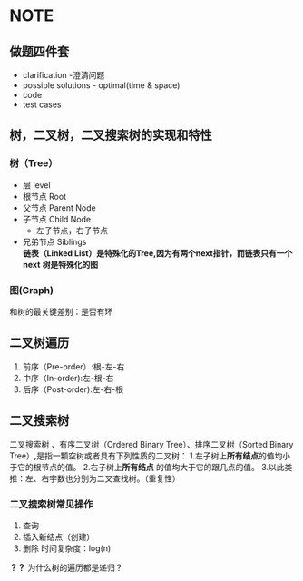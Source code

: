 # NOTE
## 做题四件套
 - clarification -澄清问题
 - possible solutions - optimal(time & space)
 - code 
 - test cases
## 树，二叉树，二叉搜索树的实现和特性
### 树（Tree）
 - 层 level
 - 根节点 Root
 - 父节点 Parent Node
 - 子节点 Child Node
      - 左子节点，右子节点
 - 兄弟节点 Siblings  
  **链表（Linked List）是特殊化的Tree,因为有两个next指针，而链表只有一个next**
  **树是特殊化的图**

### 图(Graph)
和树的最关键差别：是否有环

## 二叉树遍历
1. 前序（Pre-order）:根-左-右
2. 中序（In-order):左-根-右
3. 后序（Post-order):左-右-根
 
## 二叉搜索树
二叉搜索树 、有序二叉树（Ordered Binary Tree）、排序二叉树（Sorted Binary Tree）,是指一颗空树或者具有下列性质的二叉树：
1.左子树上**所有结点**的值均小于它的根节点的值。
2.右子树上**所有结点** 的值均大于它的跟几点的值。
3.以此类推：左、右字数也分别为二叉查找树。（重复性）

### 二叉搜索树常见操作
1. 查询
2. 插入新结点（创建）
3. 删除
  时间复杂度：log(n)

**？？** 为什么树的遍历都是递归？